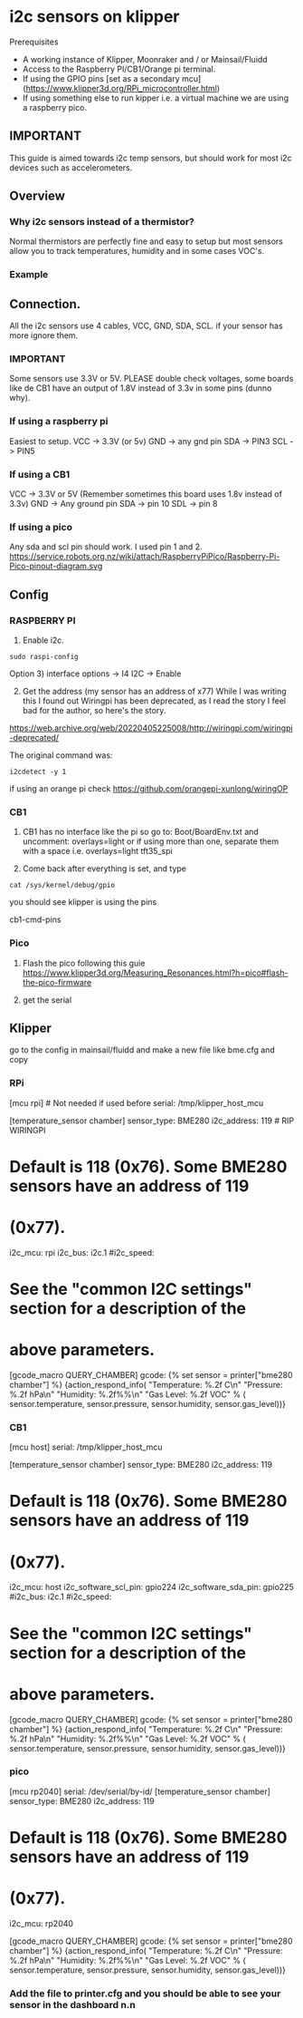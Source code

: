 # i2c sensors on klipper

Prerequisites

- A working instance of Klipper, Moonraker and / or Mainsail/Fluidd
- Access to the Raspberry PI/CB1/Orange pi terminal.
- If using the GPIO pins [set as a secondary mcu] (https://www.klipper3d.org/RPi_microcontroller.html)
- If using something else to run kipper i.e. a virtual machine we are using a raspberry pico.

## **IMPORTANT**

This guide is aimed towards i2c temp sensors, but should work for most i2c devices such as accelerometers.

## Overview
### Why i2c sensors instead of a thermistor?
Normal thermistors are perfectly fine and easy to setup but most sensors allow you to track temperatures, humidity and in some cases VOC's.

### Example 
[](/)

## Connection.
All the i2c sensors use 4 cables, VCC, GND, SDA, SCL.
if your sensor has more ignore them.

[]()

### **IMPORTANT**
Some sensors use 3.3V or 5V. PLEASE double check voltages, some boards like de CB1 have an output of 1.8V instead of 3.3v in some pins (dunno why).


### If using a raspberry pi
Easiest to setup.
VCC -> 3.3V (or 5v)
GND -> any gnd pin
SDA -> PIN3
SCL -> PIN5

[]()
### If using a CB1
VCC -> 3.3V or 5V (Remember sometimes this board uses 1.8v instead of 3.3v)
GND -> Any ground pin
SDA -> pin 10
SDL -> pin 8

[]()
### If using a pico
Any sda and scl pin should work. I used pin 1 and 2.
https://service.robots.org.nz/wiki/attach/RaspberryPiPico/Raspberry-Pi-Pico-pinout-diagram.svg
[]()


## Config

### RASPBERRY PI
1. Enable i2c.
```
sudo raspi-config
```
Option 3) interface options -> I4 I2C -> Enable

2. Get the address (my sensor has an address of x77)
While I was writing this I found out Wiringpi has been deprecated, as I read the story I feel bad for the author, so here's the story. 

https://web.archive.org/web/20220405225008/http://wiringpi.com/wiringpi-deprecated/

The original command was:
```
i2cdetect -y 1
```
if using an orange pi check
https://github.com/orangepi-xunlong/wiringOP

### CB1
1. CB1 has no interface like the pi so go to:
Boot/BoardEnv.txt and uncomment:
overlays=light 
or if using more than one, separate them with a space
i.e.
overlays=light tft35_spi

2. Come back after everything is set, and type
```
cat /sys/kernel/debug/gpio
```
you should see klipper is using the pins

[]()cb1-cmd-pins

### Pico

1. Flash the pico following this guie 
https://www.klipper3d.org/Measuring_Resonances.html?h=pico#flash-the-pico-firmware

2. get the serial

## Klipper

go to the config in mainsail/fluidd and make a new file like bme.cfg and copy
### RPi

[mcu rpi] # Not needed if used before
serial: /tmp/klipper_host_mcu 

[temperature_sensor chamber]
sensor_type: BME280
i2c_address: 119 # RIP WIRINGPI
#   Default is 118 (0x76). Some BME280 sensors have an address of 119
#   (0x77).
i2c_mcu: rpi
i2c_bus: i2c.1
#i2c_speed:
#   See the "common I2C settings" section for a description of the
#   above parameters.

[gcode_macro QUERY_CHAMBER]
gcode:
    {% set sensor = printer["bme280 chamber"] %}
    {action_respond_info(
        "Temperature: %.2f C\n"
        "Pressure: %.2f hPa\n"
        "Humidity: %.2f%%\n"
        "Gas Level: %.2f VOC" % (
            sensor.temperature,
            sensor.pressure,
            sensor.humidity,
            sensor.gas_level))}


### CB1
[mcu host]
serial: /tmp/klipper_host_mcu

[temperature_sensor chamber]
sensor_type: BME280
i2c_address: 119
#   Default is 118 (0x76). Some BME280 sensors have an address of 119
#   (0x77).
i2c_mcu: host
i2c_software_scl_pin: gpio224
i2c_software_sda_pin: gpio225
#i2c_bus: i2c.1
#i2c_speed:
#   See the "common I2C settings" section for a description of the
#   above parameters.

[gcode_macro QUERY_CHAMBER]
gcode:
    {% set sensor = printer["bme280 chamber"] %}
    {action_respond_info(
        "Temperature: %.2f C\n"
        "Pressure: %.2f hPa\n"
        "Humidity: %.2f%%\n"
        "Gas Level: %.2f VOC" % (
            sensor.temperature,
            sensor.pressure,
            sensor.humidity,
            sensor.gas_level))}

### pico

[mcu rp2040]
serial: /dev/serial/by-id/<YourDevice>
[temperature_sensor chamber]
sensor_type: BME280
i2c_address: 119
#   Default is 118 (0x76). Some BME280 sensors have an address of 119
#   (0x77).
i2c_mcu: rp2040

[gcode_macro QUERY_CHAMBER]
gcode:
    {% set sensor = printer["bme280 chamber"] %}
    {action_respond_info(
        "Temperature: %.2f C\n"
        "Pressure: %.2f hPa\n"
        "Humidity: %.2f%%\n"
        "Gas Level: %.2f VOC" % (
            sensor.temperature,
            sensor.pressure,
            sensor.humidity,
            sensor.gas_level))}

### Add the file to printer.cfg and you should be able to see your sensor in the dashboard n.n

